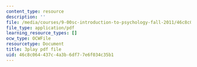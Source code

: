 ```yaml
---
content_type: resource
description: ''
file: /media/courses/9-00sc-introduction-to-psychology-fall-2011/46c8c064437c4a3b6df77e6f034c35b1_zPPsdsAQBx4.pdf
file_type: application/pdf
learning_resource_types: []
ocw_type: OCWFile
resourcetype: Document
title: 3play pdf file
uid: 46c8c064-437c-4a3b-6df7-7e6f034c35b1
---
```

